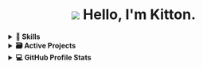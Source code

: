 
<h1 align="center"><img src = "https://raw.githubusercontent.com/MartinHeinz/MartinHeinz/master/wave.gif" width = 30px> Hello, I'm Kitton.  </h1>

<details>
<summary><b>📒 Skills</b></summary>
<div align="center"> 
<table>
<tr>
	<td><img align="center" alt="C" height="30" width="40" src="https://cdn.jsdelivr.net/gh/devicons/devicon/icons/c/c-original.svg" /></td>
	<td><img  align="center" alt="C++" height="30" width="40" src="https://cdn.jsdelivr.net/gh/devicons/devicon/icons/cplusplus/cplusplus-original.svg" /></td>
	<td><img align="center" alt="Python" height="30" width="40" src="https://raw.githubusercontent.com/devicons/devicon/master/icons/python/python-original.svg"></td>
	<td><img align="center" alt="HTML" height="30" width="40" src="https://raw.githubusercontent.com/devicons/devicon/master/icons/html5/html5-original.svg"></td>
	<td><img align="center" alt="CSS" height="30" width="40" src="https://raw.githubusercontent.com/devicons/devicon/master/icons/css3/css3-original.svg"></td>
	
		
</tr>
<tr>
	<td><img align="center" alt="Js" height="30" width="40" src="https://raw.githubusercontent.com/devicons/devicon/master/icons/javascript/javascript-plain.svg"></td>
	<td><img align="center"  alt="Ts" height="30" width="40" src="https://raw.githubusercontent.com/devicons/devicon/master/icons/typescript/typescript-plain.svg"></td>
	<td><img align="center" alt="React" height="30" width="40" src="https://raw.githubusercontent.com/devicons/devicon/master/icons/react/react-original.svg"></td>
	<td><img align="center" alt="Redux" height="30" width="40" src="https://cdn.jsdelivr.net/gh/devicons/devicon/icons/redux/redux-original.svg"></td>
	<td><img align="center" alt="Tailwind" height="30" width="40" src="https://cdn.jsdelivr.net/gh/devicons/devicon/icons/tailwindcss/tailwindcss-plain.svg" /></td>
	
</tr>
<tr>
	<td><img align="center" alt="Node" height="30" width="40" src="https://cdn.jsdelivr.net/gh/devicons/devicon/icons/nodejs/nodejs-original.svg" /></td>
	<td><img align="center" alt="Express" height="30" width="40" src="https://cdn.jsdelivr.net/gh/devicons/devicon/icons/express/express-original.svg" /></td>
	<td><img align="center"  alt="Svelte" height="30" width="40"  src="https://cdn.jsdelivr.net/gh/devicons/devicon/icons/svelte/svelte-original.svg"></td>
	<td><img align="center" alt="Numpy" height="30" width="40" src="https://cdn.jsdelivr.net/gh/devicons/devicon/icons/numpy/numpy-original.svg"></td>
	<td><img align="center" alt="Pandas" height="30" width="40" src="https://cdn.jsdelivr.net/gh/devicons/devicon/icons/pandas/pandas-original.svg"></td>
	</td>
</tr>			
</table>
         
	
</div>
</details> 

<details>
<summary><b>🗃️ Active Projects</b></summary>
<table align="center">
<tr>
	<th><b>Name</b></th>
	<th>Description</th>
</tr>
<tr>
		<td><a href="https://github.com/Kittonn/Covid-Tracker"><b>Covid-Tracker</b></a></td>
		<td>Reports Covid-19 and Vaccination in Thailand.</td>
</tr>
<tr>
		<td><a href="https://github.com/Kittonn/GameMongGamer"><b>GameMongGamer</b></a></td>
		<td>Change characters from Thai to English.</td>	
</tr>	
<tr>
		<td><a href="https://github.com/Kittonn/Countdown-Website"><b>Countdown-Website</b></a></td>
		<td>Countdown for firstday in KMITL.</td>	
</tr>	
	
</table>
</details> 
<details>
	
<summary><b>💻 GitHub Profile Stats</b></summary>

  <p align="center">
	  <img src="https://github-readme-stats.vercel.app/api/top-langs?username=Kittonn&show_icons=true&locale=en&layout=compact&theme=dark" alt="Kittonn" height="190px"/>
	  <br>
	  <a href="https://github.com/Kittonn"><img alt="Kittonn's Activity Graph" src="https://activity-graph.herokuapp.com/graph?username=Kittonn&custom_title=Kittonn's%20Contribution%20Graph&theme=react-dark" height="190px" />
  </p>
</details>




